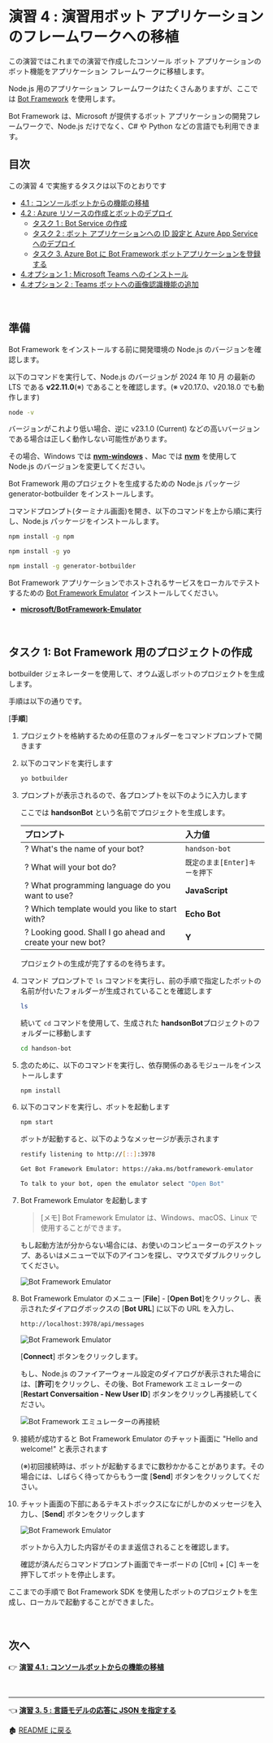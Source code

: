 # 演習 4 : 演習用ボット アプリケーションのフレームワークへの移植

この演習ではこれまでの演習で作成したコンソール ボット アプリケーションのボット機能をアプリケーション フレームワークに移植します。

Node.js 用のアプリケーション フレームワークはたくさんありますが、ここでは [Bot Framework](https://learn.microsoft.com/ja-jp/azure/bot-service/bot-service-overview?view=azure-bot-service-4.0) を使用します。

Bot Framework は、Microsoft が提供するボット アプリケーションの開発フレームワークで、Node.js だけでなく、C# や Python などの言語でも利用できます。

## 目次

この演習 4 で実施するタスクは以下のとおりです

- [4.1 : コンソールボットからの機能の移植](Ex04-1.md)
- [4.2 : Azure リソースの作成とボットのデプロイ](Ex04-2.md)
    - [タスク 1 : Bot Service の作成](Ex04-2.md#%E3%82%BF%E3%82%B9%E3%82%AF-1--bot-service-%E3%81%AE%E4%BD%9C%E6%88%90)
    - [タスク 2 : ボット アプリケーションへの ID 設定と Azure App Service へのデプロイ](Ex04-2.md#%E3%82%BF%E3%82%B9%E3%82%AF-2--%E3%83%9C%E3%83%83%E3%83%88-%E3%82%A2%E3%83%97%E3%83%AA%E3%82%B1%E3%83%BC%E3%82%B7%E3%83%A7%E3%83%B3%E3%81%B8%E3%81%AE-id-%E8%A8%AD%E5%AE%9A%E3%81%A8-azure-app-service-%E3%81%B8%E3%81%AE%E3%83%87%E3%83%97%E3%83%AD%E3%82%A4)
    - [タスク 3. Azure Bot に Bot Framework ボットアプリケーションを登録する](Ex04-2.md#%E3%82%BF%E3%82%B9%E3%82%AF-3-azure-bot-%E3%81%AB-bot-framework-%E3%83%9C%E3%83%83%E3%83%88%E3%82%A2%E3%83%97%E3%83%AA%E3%82%B1%E3%83%BC%E3%82%B7%E3%83%A7%E3%83%B3%E3%82%92%E7%99%BB%E9%8C%B2%E3%81%99%E3%82%8B)
- [4.オプション 1 : Microsoft Teams へのインストール](Ex04-op-1.md)
-  [4.オプション 2 : Teams ボットへの画像認識機能の追加](Ex04-op-2.md)

<br>

## 準備

Bot Framework をインストールする前に開発環境の Node.js のバージョンを確認します。

以下のコマンドを実行して、Node.js のバージョンが 2024 年 10 月 の最新の LTS である **v22.11.0**(※) であることを確認します。(※ v20.17.0、v20.18.0 でも動作します)

```bash
node -v
```

 バージョンがこれより低い場合、逆に v23.1.0 (Current) などの高いバージョンである場合は正しく動作しない可能性があります。

 その場合、Windows では [**nvm-windows**](https://github.com/coreybutler/nvm-windows) 、Mac では [**nvm**](https://github.com/nvm-sh/nvm) を使用して Node.js のバージョンを変更してください。

Bot Framework 用のプロジェクトを生成するための Node.js パッケージ generator-botbuilder をインストールします。

コマンドプロンプト(ターミナル画面)を開き、以下のコマンドを上から順に実行し、Node.js パッケージをインストールします。

```bash
npm install -g npm
```

```bash
npm install -g yo
```

```bash
npm install -g generator-botbuilder
```

Bot Framework アプリケーションでホストされるサービスをローカルでテストするための [Bot Framework Emulator](https://github.com/Microsoft/BotFramework-Emulator/releases/latest) インストールしてください。

* [**microsoft/BotFramework-Emulator**](https://github.com/Microsoft/BotFramework-Emulator/releases/tag/v4.14.1)

<br>

## タスク 1: Bot Framework 用のプロジェクトの作成

botbuilder ジェネレーターを使用して、オウム返しボットのプロジェクトを生成します。

手順は以下の通りです。

\[**手順**\]

1. プロジェクトを格納するための任意のフォルダーをコマンドプロンプトで開きます

2. 以下のコマンドを実行します

    ```bash
    yo botbuilder
    ```
3. プロンプトが表示されるので、各プロンプトを以下のように入力します

    ここでは **handsonBot** という名前でプロジェクトを生成します。

    |プロンプト|入力値|
    |:--|:--|
    |? What's the name of your bot?|`handson-bot`|
    |? What will your bot do?|`既定のまま[Enter]キーを押下`|
    |? What programming language do you want to use?|**JavaScript**|
    |? Which template would you like to start with?|**Echo Bot**|
    |? Looking good. Shall I go ahead and create your new bot?|**Y**|

    プロジェクトの生成が完了するのを待ちます。

4. コマンド プロンプトで `ls` コマンドを実行し、前の手順で指定したボットの名前が付いたフォルダーが生成されていることを確認します

    ```bash
    ls
    ```

    続いて `cd` コマンドを使用して、生成された **handsonBot**プロジェクトのフォルダーに移動します

    ```bash
    cd handson-bot
    ```

5. 念のために、以下のコマンドを実行し、依存関係のあるモジュールをインストールします

    ```bash
    npm install
    ```
6. 以下のコマンドを実行し、ボットを起動します

    ```bash 
    npm start
    ```
    ボットが起動すると、以下のようなメッセージが表示されます

    ```bash
    restify listening to http://[::]:3978

    Get Bot Framework Emulator: https://aka.ms/botframework-emulator

    To talk to your bot, open the emulator select "Open Bot"
    ```
7. Bot Framework Emulator を起動します

    > \[メモ\]
    > Bot Framework Emulator は、Windows、macOS、Linux で使用することができます。
    
    もし起動方法が分からない場合には、お使いのコンピューターのデスクトップ、あるいはメニューで以下のアイコンを探し、マウスでダブルクリックしてください。

    ![Bot Framework Emulator](images/23june_bot_emulator_icon.png)

8. Bot Framework Emulator のメニュー \[**File**\] - \[**Open Bot**\]をクリックし、表示されたダイアログボックスの \[**Bot URL**\] に以下の URL を入力し、

    ```bash
    http://localhost:3978/api/messages
    ```

    ![Bot Framework Emulator](images/23june_BotEmulator_commect.png)

    \[**Connect**\] ボタンをクリックします。

    もし、Node.js のファイアーウォール設定のダイアログが表示された場合には、\[**許可**\]をクリックし、その後、Bot Framework エミュレーターの \[**Restart Conversaition - New User ID**\] ボタンをクリックし再接続してください。

    ![Bot Framework エミュレーターの再接続](images/ReConnect_Bot_emu.png)

9. 接続が成功すると Bot Framework Emulator のチャット画面に "Hello and welcome!" と表示されます

    (※)初回接続時は、ボットが起動するまでに数秒かかることがあります。その場合には、しばらく待ってからもう一度 \[**Send**\] ボタンをクリックしてください。

10. チャット画面の下部にあるテキストボックスになにがしかのメッセージを入力し、\[**Send**\] ボタンをクリックします

    ![Bot Framework Emulator](images/23june_BotEmulator_Chat.png)

    ボットから入力した内容がそのまま返信されることを確認します。

    確認が済んだらコマンドプロンプト画面でキーボードの \[Ctrl\] + \[C\] キーを押下してボットを停止します。

ここまでの手順で Bot Framework SDK を使用したボットのプロジェクトを生成し、ローカルで起動することができました。

<br>

## 次へ

👉 [**演習 4.1 : コンソールボットからの機能の移植**](Ex04-1.md)

<br>

<hr>

👈 [**演習 3. 5 : 言語モデルの応答に JSON を指定する** ](Ex03-5.md)

🏚️ [README に戻る](README.md)

